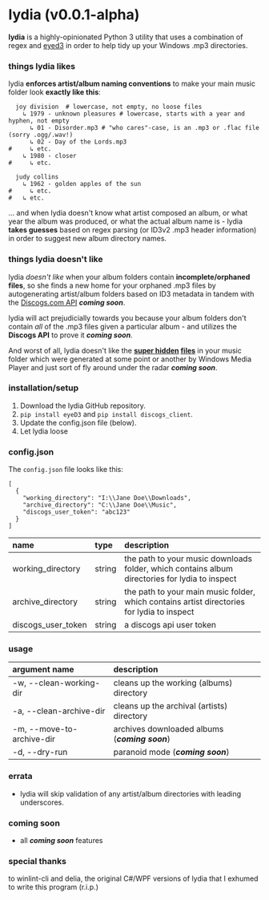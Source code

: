 # lydia (v0.0.1-alpha)

**lydia** is a highly-opinionated Python 3 utility that uses a combination of regex and [eyed3](http://eyed3.nicfit.net/) in order to help tidy up your Windows .mp3 directories.

### things lydia likes

lydia **enforces artist/album naming conventions** to make your main music folder look **exactly like this**:

```properties
  joy division  # lowercase, not empty, no loose files
    ↳ 1979 - unknown pleasures # lowercase, starts with a year and hyphen, not empty
      ↳ 01 - Disorder.mp3 # "who cares"-case, is an .mp3 or .flac file (sorry .ogg/.wav!)
      ↳ 02 - Day of the Lords.mp3 
#     ↳ etc.
    ↳ 1980 - closer
#     ↳ etc.
    
  judy collins
    ↳ 1962 - golden apples of the sun
#     ↳ etc.
#   ↳ etc.
```

... and when lydia doesn't know what artist composed an album, or what year the album was produced, or what the actual album name is - lydia **takes guesses** based on regex parsing (or ID3v2 .mp3 header information) in order to suggest new album directory names.

### things lydia doesn't like

lydia *doesn't like* when your album folders contain **incomplete/orphaned files**, so she finds a new home for your orphaned .mp3 files by autogenerating artist/album folders based on ID3 metadata in tandem with the [Discogs.com API](https://www.discogs.com/developers/) ***coming soon***.

lydia will act prejudicially towards you because your album folders don't contain *all* of the .mp3 files given a particular album - and utilizes the **Discogs API** to prove it ***coming soon***.

And worst of all, lydia doesn't like the **[super hidden](http://www.eightforums.com/general-support/40071-how-stop-windows-generating-random-album-art-files.html) [files](https://hydrogenaud.io/index.php/topic,67704.0.html)** in your music folder which were generated at some point or another by Windows Media Player and just sort of fly around under the radar ***coming soon***.

### installation/setup

1. Download the lydia GitHub repository.
2. `pip install eyeD3` and `pip install discogs_client`.
3. Update the config.json file (below).
4. Let lydia loose

### config.json

The `config.json` file looks like this:

```
[
  {
    "working_directory": "I:\\Jane Doe\\Downloads",
    "archive_directory": "C:\\Jane Doe\\Music",
    "discogs_user_token": "abc123" 
  }
]
```

| name               | type   | description                                                                        |
| :----------------  | :----- | :--------------------------------------------------------------------------------- |
| working_directory  | string | the path to your music downloads folder, which contains album directories for lydia to inspect |
| archive_directory  | string | the path to your main music folder, which contains artist directories for lydia to inspect     |
| discogs_user_token | string | a discogs api user token     |

### usage

| argument name              | description                                    |
| :------------------------- | :--------------------------------------------- |
| -w, --clean-working-dir    | cleans up the working (albums) directory       |
| -a, --clean-archive-dir    | cleans up the archival (artists) directory     |
| -m, --move-to-archive-dir  | archives downloaded albums (***coming soon***) | 
| -d, --dry-run              | paranoid mode (***coming soon***)              |

### errata

 * lydia will skip validation of any artist/album directories with leading underscores.

### coming soon

* all ***coming soon*** features

### special thanks

to winlint-cli and delia, the original C#/WPF versions of lydia that I exhumed to write this program (r.i.p.)
